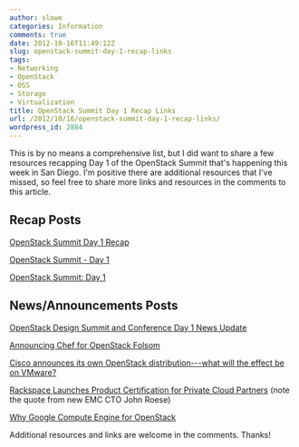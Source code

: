 ```yaml
---
author: slowe
categories: Information
comments: true
date: 2012-10-16T11:49:12Z
slug: openstack-summit-day-1-recap-links
tags:
- Networking
- OpenStack
- OSS
- Storage
- Virtualization
title: OpenStack Summit Day 1 Recap Links
url: /2012/10/16/openstack-summit-day-1-recap-links/
wordpress_id: 2884
---
```


This is by no means a comprehensive list, but I did want to share a few resources recapping Day 1 of the OpenStack Summit that's happening this week in San Diego. I'm positive there are additional resources that I've missed, so feel free to share more links and resources in the comments to this article.

## Recap Posts

[OpenStack Summit Day 1 Recap](http://www.rackspace.com/blog/openstack-summit-day-1-recap/)  

[OpenStack Summit - Day 1](http://openstack.prov12n.com/openstack-summit-day-1/)  

[OpenStack Summit: Day 1](http://www.openstack.org/blog/2012/10/openstack-summit-day-1/)

## News/Announcements Posts

[OpenStack Design Summit and Conference Day 1 News Update](http://nikiacosta.tumblr.com/post/33651664399/openstack-design-summit-and-conference-day-1-news)  

[Announcing Chef for OpenStack Folsom](http://www.opscode.com/blog/2012/10/15/chef-for-openstack-folsom/)  

[Cisco announces its own OpenStack distribution---what will the effect be on VMware?](http://www.colinmcnamara.com/cisco-announces-its-own-openstack-distribution-what-will-the-effect-be-on-vmware/)  

[Rackspace Launches Product Certification for Private Cloud Partners](http://www.rackspace.com/blog/newsarticles/rackspace-launches-product-certification-for-private-cloud-partner/) (note the quote from new EMC CTO John Roese)  

[Why Google Compute Engine for OpenStack](http://www.cloudscaling.com/blog/cloud-computing/why-google-compute-engine-for-openstack/)  

Additional resources and links are welcome in the comments. Thanks!
